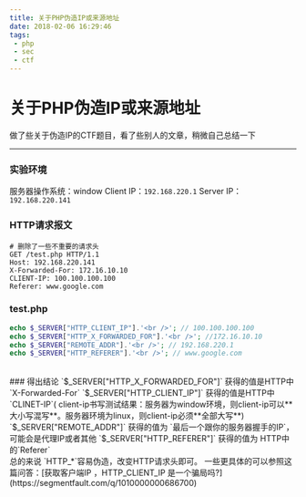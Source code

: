 ```yaml
---
title: 关于PHP伪造IP或来源地址
date: 2018-02-06 16:29:46
tags:
 - php
 - sec
 - ctf
---
```

# 关于PHP伪造IP或来源地址

做了些关于伪造IP的CTF题目，看了些别人的文章，稍微自己总结一下

----------
### 实验环境
服务器操作系统：window
Client IP：`192.168.220.1`
Server IP：`192.168.220.141`
### HTTP请求报文
```HTTP
# 删除了一些不重要的请求头
GET /test.php HTTP/1.1
Host: 192.168.220.141
X-Forwarded-For: 172.16.10.10
CLIENT-IP: 100.100.100.100
Referer: www.google.com
```
### test.php

```php
echo $_SERVER["HTTP_CLIENT_IP"].'<br />'; // 100.100.100.100
echo $_SERVER["HTTP_X_FORWARDED_FOR"].'<br />'; //172.16.10.10
echo $_SERVER["REMOTE_ADDR"].'<br />'; // 192.168.220.1
echo $_SERVER["HTTP_REFERER"].'<br />'; // www.google.com
```
<Br />
### 得出结论
`$_SERVER["HTTP_X_FORWARDED_FOR"]` 获得的值是HTTP中 `X-Forwarded-For`
`$_SERVER["HTTP_CLIENT_IP"]` 获得的值是HTTP中 `CLINET-IP`( client-ip书写测试结果：服务器为window环境，则client-ip可以**大小写混写**。服务器环境为linux，则client-ip必须**全部大写**)
`$_SERVER["REMOTE_ADDR"]` 获得的值为 `最后一个跟你的服务器握手的IP`，可能会是代理IP或者其他
`$_SERVER["HTTP_REFERER"]` 获得的值为 HTTP中的`Referer`
<Br />
总的来说
`HTTP_*`容易伪造，改变HTTP请求头即可。
一些更具体的可以参照这篇问答：[获取客户端IP ，HTTP_CLIENT_IP 是一个骗局吗?](https://segmentfault.com/q/1010000000686700)
